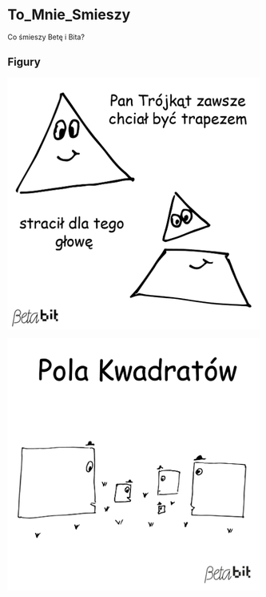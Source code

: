 # To_Mnie_Smieszy

Co śmieszy Betę i Bita?

## Figury

![](Figury/Trojkat.png)

![](Figury/Kwadrat.png)


